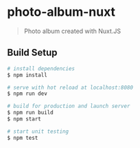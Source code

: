 # photo-album-nuxt

> Photo album created with Nuxt.JS

## Build Setup

```bash
# install dependencies
$ npm install

# serve with hot reload at localhost:8080
$ npm run dev

# build for production and launch server
$ npm run build
$ npm start

# start unit testing
$ npm test
```
